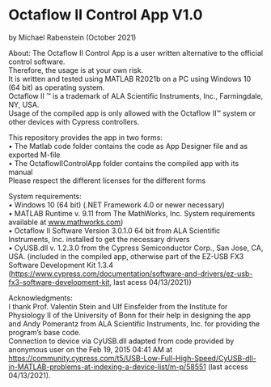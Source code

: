 # Octaflow II Control App V1.0
by Michael Rabenstein (October 2021)

About:
The Octaflow II Control App is a user written alternative to the official control software.  
Therefore, the usage is at your own risk.  
It is written and tested using MATLAB R2021b on a PC using Windows 10 (64 bit) as operating system.  
Octaflow II ™ is a trademark of ALA Scientific Instruments, Inc., Farmingdale, NY, USA.  
Usage of the compiled app is only allowed with the Octaflow II™ system or other devices with Cypress controllers.  

This repository provides the app in two forms:  
•	The Matlab code folder contains the code as App Designer file and as exported M-file  
•	The OctaflowIIControlApp folder contains the compiled app with its manual  
Please respect the different licenses for the different forms 

System requirements:  
•	Windows 10 (64 bit) (.NET Framework 4.0 or newer necessary)  
•	MATLAB Runtime v. 9.11 from The MathWorks, Inc. System requirements available at www.mathworks.com)  
•	Octaflow II Software Version 3.0.1.0 64 bit from ALA Scientific Instruments, Inc. installed to get the necessary drivers  
•	CyUSB.dll v. 1.2.3.0 from the Cypress Semiconductor Corp., San Jose, CA, USA. (included in the compiled app, otherwise part of the EZ-USB FX3 Software Development Kit 1.3.4 (https://www.cypress.com/documentation/software-and-drivers/ez-usb-fx3-software-development-kit, last acess 04/13/2021))

Acknowledgments:   
I thank Prof. Valentin Stein and Ulf Einsfelder from the Institute for Physiology II of the University of Bonn for their help in designing the app and Andy Pomerantz from ALA Scientific Instruments, Inc. for providing the program’s base code.  
Connection to device via CyUSB.dll adapted from code provided by anonymous user on the Feb 19, 2015 04:41 AM at https://community.cypress.com/t5/USB-Low-Full-High-Speed/CyUSB-dll-in-MATLAB-problems-at-indexing-a-device-list/m-p/58551 (last access 04/13/2021).  


